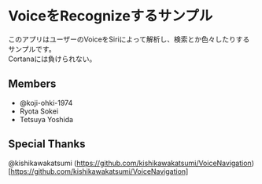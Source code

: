 # VoiceをRecognizeするサンプル

このアプリはユーザーのVoiceをSiriによって解析し、検索とか色々したりするサンプルです。  
Cortanaには負けられない。

## Members

* @koji-ohki-1974  
* Ryota Sokei  
* Tetsuya Yoshida  

## Special Thanks

@kishikawakatsumi (https://github.com/kishikawakatsumi/VoiceNavigation)[https://github.com/kishikawakatsumi/VoiceNavigation]
